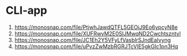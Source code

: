 # CLI-app

1. https://monosnap.com/file/PtjwhJawdQTFL5GEOiJ9Eo6ypcyN8e
2. https://monosnap.com/file/XUFRwvM2E0SlJMwqND2Cwchtszntvl
3. https://monosnap.com/file/JC1Eh2Y5VFyLfVasblrSJndEaIvyng
4. https://monosnap.com/file/uPyzZwMzbRGRJTcVlE5gkGIc1pn3Hq
